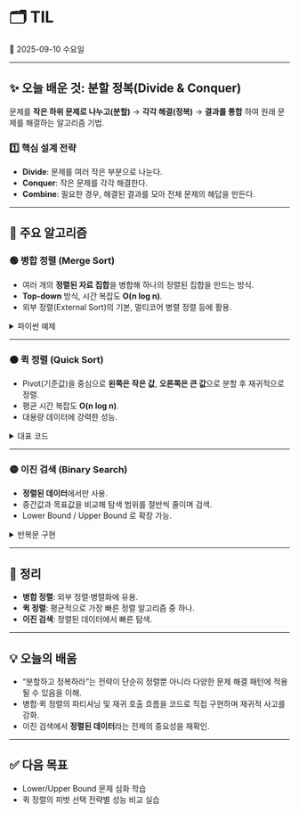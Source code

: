 # 🗂️ TIL  
📅 2025-09-10 수요일  

---

## ✨ 오늘 배운 것: **분할 정복(Divide & Conquer)**

문제를 **작은 하위 문제로 나누고(분할)** → **각각 해결(정복)** → **결과를 통합** 하여 원래 문제를 해결하는 알고리즘 기법.

### 1️⃣ 핵심 설계 전략
- **Divide**: 문제를 여러 작은 부분으로 나눈다.  
- **Conquer**: 작은 문제를 각각 해결한다.  
- **Combine**: 필요한 경우, 해결된 결과를 모아 전체 문제의 해답을 만든다.

---

## 🧩 주요 알고리즘

### 🟢 병합 정렬 (Merge Sort)
- 여러 개의 **정렬된 자료 집합**을 병합해 하나의 정렬된 집합을 만드는 방식.
- **Top-down** 방식, 시간 복잡도 **O(n log n)**.
- 외부 정렬(External Sort)의 기본, 멀티코어 병렬 정렬 등에 활용.

<details>
<summary>파이썬 예제</summary>

```python
def merge_sort(li):
    if len(li) == 1:
        return li
    mid = len(li) // 2
    left = merge_sort(li[:mid])
    right = merge_sort(li[mid:])
    return merge(left, right)
```
</details>

---

### 🟠 퀵 정렬 (Quick Sort)
- Pivot(기준값)을 중심으로 **왼쪽은 작은 값**, **오른쪽은 큰 값**으로 분할 후 재귀적으로 정렬.
- 평균 시간 복잡도 **O(n log n)**.
- 대용량 데이터에 강력한 성능.

<details>
<summary>대표 코드</summary>

```python
def quick_sort(left, right):
    if left < right:
        pivot = hoare_partition(left, right)
        quick_sort(left, pivot - 1)
        quick_sort(pivot + 1, right)
```
</details>

---

### 🟡 이진 검색 (Binary Search)
- **정렬된 데이터**에서만 사용.
- 중간값과 목표값을 비교해 탐색 범위를 절반씩 줄이며 검색.
- Lower Bound / Upper Bound 로 확장 가능.

<details>
<summary>반복문 구현</summary>

```python
def binary_search_while(target):
    left, right = 0, len(arr) - 1
    while left <= right:
        mid = (left + right) // 2
        if arr[mid] == target: return mid
        if target < arr[mid]:
            right = mid - 1
        else:
            left = mid + 1
    return -1
```
</details>

---

## 📝 정리
- **병합 정렬**: 외부 정렬·병렬화에 유용.
- **퀵 정렬**: 평균적으로 가장 빠른 정렬 알고리즘 중 하나.
- **이진 검색**: 정렬된 데이터에서 빠른 탐색.

---

## 💡 오늘의 배움
- “분할하고 정복하라”는 전략이 단순히 정렬뿐 아니라 다양한 문제 해결 패턴에 적용될 수 있음을 이해.
- 병합·퀵 정렬의 파티셔닝 및 재귀 호출 흐름을 코드로 직접 구현하며 재귀적 사고를 강화.
- 이진 검색에서 **정렬된 데이터**라는 전제의 중요성을 재확인.

---

## ✅ 다음 목표
- Lower/Upper Bound 문제 심화 학습
- 퀵 정렬의 피벗 선택 전략별 성능 비교 실습
